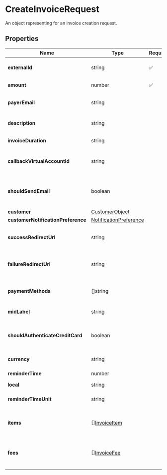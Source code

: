 # CreateInvoiceRequest

An object representing for an invoice creation request.

## Properties

| Name | Type | Required | Description |
| ------------ | ------------- | ------------- | ------------- |
| **externalId** | string | ✅ | The external ID of the invoice. |
**amount** | number | ✅ | The invoice amount. |
**payerEmail** | string |  | The email address of the payer. |
**description** | string |  | A description of the payment. |
**invoiceDuration** | string |  | The duration of the invoice. |
**callbackVirtualAccountId** | string |  | The ID of the callback virtual account. |
**shouldSendEmail** | boolean |  | Indicates whether email notifications should be sent. |
**customer** | [CustomerObject](CustomerObject.md) |  |  |
**customerNotificationPreference** | [NotificationPreference](NotificationPreference.md) |  |  |
**successRedirectUrl** | string |  | The URL to redirect to on successful payment. |
**failureRedirectUrl** | string |  | The URL to redirect to on payment failure. |
**paymentMethods** | []string |  | An array of available payment methods. |
**midLabel** | string |  | The middle label. |
**shouldAuthenticateCreditCard** | boolean |  | Indicates whether credit card authentication is required. |
**currency** | string |  | The currency of the invoice. |
**reminderTime** | number |  | The reminder time. |
**local** | string |  | The local. |
**reminderTimeUnit** | string |  | The unit of the reminder time. |
**items** | [[]InvoiceItem](InvoiceItem.md) |  | An array of items included in the invoice. |
**fees** | [[]InvoiceFee](InvoiceFee.md) |  | An array of fees associated with the invoice. |


